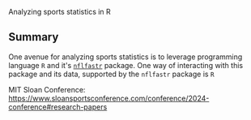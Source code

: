 Analyzing sports statistics in R

## Summary

One avenue for analyzing sports statistics is to leverage programming language `R` and it's [`nflfastr`](https://www.nflfastr.com/) package. One way of interacting with this package and its data, supported by the `nflfastr` package is `R`

MIT Sloan Conference: https://www.sloansportsconference.com/conference/2024-conference#research-papers

